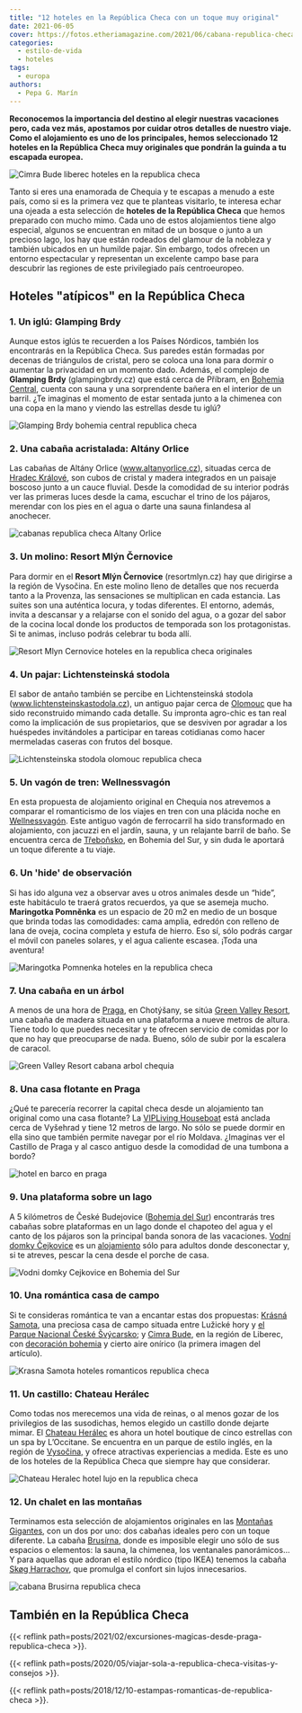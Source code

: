 ```yaml
---
title: "12 hoteles en la República Checa con un toque muy original"
date: 2021-06-05
cover: https://fotos.etheriamagazine.com/2021/06/cabana-republica-checa.jpg
categories: 
  - estilo-de-vida
  - hoteles
tags: 
  - europa
authors: 
  - Pepa G. Marín
---
```


**Reconocemos la importancia del destino al elegir nuestras vacaciones pero, cada vez 
más, apostamos por cuidar otros detalles de nuestro viaje. Como el alojamiento es uno de 
los principales, hemos seleccionado 12 hoteles en la República Checa muy originales que 
pondrán la guinda a tu escapada europea.** 

![Cimra Bude liberec hoteles en la republica checa](https://fotos.etheriamagazine.com/2021/06/chequia-hotel-Cimra-bude.jpg "© Cimra Bude, en la región de Liberec.")

Tanto si eres una enamorada de Chequia y te escapas a menudo a este país, como si es la 
primera vez que te planteas visitarlo, te interesa echar una ojeada a esta selección de 
**hoteles de la República Checa** que hemos preparado con mucho mimo. Cada uno de estos 
alojamientos tiene algo especial, algunos se encuentran en mitad de un bosque o junto a 
un precioso lago, los hay que están rodeados del glamour de la nobleza y también 
ubicados en un humilde pajar. Sin embargo, todos ofrecen un entorno espectacular y 
representan un excelente campo base para descubrir las regiones de este privilegiado 
país centroeuropeo. 

## Hoteles "atípicos" en la República Checa

### 1\. Un iglú: Glamping Brdy

Aunque estos iglús te recuerden a los Países Nórdicos, también los encontrarás en la 
República Checa. Sus paredes están formadas por decenas de triángulos de cristal, pero 
se coloca una lona para dormir o aumentar la privacidad en un momento dado. Además, el 
complejo de **Glamping Brdy** (glampingbrdy.cz) que está cerca de Příbram, en [Bohemia 
Central](https://www.visitczechrepublic.com/es-ES/Destinations/Central-Bohemia), cuenta 
con sauna y una sorprendente bañera en el interior de un barril. ¿Te imaginas el momento 
de estar sentada junto a la chimenea con una copa en la mano y viendo las estrellas 
desde tu iglú? 

![Glamping Brdy bohemia central republica checa](https://fotos.etheriamagazine.com/2021/06/hoteles-republica-checa-Glamping-Brdy.jpg "© Glamping Brdy, en Bohemia Central.")

### 2\. Una cabaña acristalada: Altány Orlice

Las cabañas de Altány Orlice (www.altanyorlice.cz), situadas cerca de [Hradec 
Králové](https://www.visitczechrepublic.com/es-ES/Things-to-Do/Places/Landmarks/Cities/t-hradec-kralove), 
son cubos de cristal y madera integrados en un paisaje boscoso junto a un cauce fluvial. 
Desde la comodidad de su interior podrás ver las primeras luces desde la cama, escuchar 
el trino de los pájaros, merendar con los pies en el agua o darte una sauna finlandesa 
al anochecer. 

![cabanas republica checa Altany Orlice](https://fotos.etheriamagazine.com/2021/06/hoteles-republica-checa-Altany-Orlice.jpg "© Altány Orlice, cerca de Hradec Králové.")

### 3\. Un molino: Resort Mlýn Černovice

Para dormir en el **Resort Mlýn Černovice** (resortmlyn.cz) hay que dirigirse a la 
región de Vysočina. En este molino lleno de detalles que nos recuerda tanto a la 
Provenza, las sensaciones se multiplican en cada estancia. Las suites son una auténtica 
locura, y todas diferentes. El entorno, además, invita a descansar y a relajarse con el 
sonido del agua, o a gozar del sabor de la cocina local donde los productos de temporada 
son los protagonistas. Si te animas, incluso podrás celebrar tu boda allí. 

![Resort Mlyn Cernovice hoteles en la republica checa originales](https://fotos.etheriamagazine.com/2021/06/hoteles-en-chequia-molino.jpg "© Resort Mlýn Černovice.")

### 4\. Un pajar: Lichtensteinská stodola

El sabor de antaño también se percibe en Lichtensteinská stodola 
(www.lichtensteinskastodola.cz), un antiguo pajar cerca de 
[Olomouc](https://www.visitczechrepublic.com/es-ES/Things-to-Do/Places/Landmarks/Cities/t-olomouc) 
que ha sido reconstruido mimando cada detalle. Su impronta agro-chic es tan real como la 
implicación de sus propietarios, que se desviven por agradar a los huéspedes 
invitándoles a participar en tareas cotidianas como hacer mermeladas caseras con frutos 
del bosque. 

![Lichtensteinska stodola olomouc republica checa](https://fotos.etheriamagazine.com/2021/06/hoteles-republica-checa-Lichtensteinska-Stodola.jpg "© Lichtensteinská stodola, cerca de Olomouc.")

### 5\. Un vagón de tren: Wellnessvagón

En esta propuesta de alojamiento original en Chequia nos atrevemos a comparar el 
romanticismo de los viajes en tren con una plácida noche en 
[Wellnessvagón](https://wellnesslive.cz/vagon/). Este antiguo vagón de ferrocarril ha 
sido transformado en alojamiento, con jacuzzi en el jardín, sauna, y un relajante barril 
de baño. Se encuentra cerca de 
[Třeboňsko](https://www.visitczechrepublic.com/es-ES/Things-to-Do/Places/Summer-Sports/Hiking-and-Nordic-Walking/a-trebonsko), 
en Bohemia del Sur, y sin duda le aportará un toque diferente a tu viaje. 

### 6\. Un 'hide' de observación

Si has ido alguna vez a observar aves u otros animales desde un “hide”, este habitáculo 
te traerá gratos recuerdos, ya que se asemeja mucho. **Maringotka Pomněnka** es un 
espacio de 20 m2 en medio de un bosque que brinda todas las comodidades: cama amplia, 
edredón con relleno de lana de oveja, cocina completa y estufa de hierro. Eso sí, sólo 
podrás cargar el móvil con paneles solares, y el agua caliente escasea. ¡Toda una 
aventura! 

![Maringotka Pomnenka hoteles en la republica checa](https://fotos.etheriamagazine.com/2021/06/chequia-Maringotka-Pomnenka.jpg "© Maringotka Pomněnka.")

### 7\. Una cabaña en un árbol

A menos de una hora de 
[Praga](https://www.visitczechrepublic.com/es-ES/Things-to-Do/Places/Landmarks/Cities/a-prague-beauty), 
en Chotýšany, se sitúa [Green Valley 
Resort](http://www.green-valley.cz/resort-green-valley/?lang=es), una cabaña de madera 
situada en una plataforma a nueve metros de altura. Tiene todo lo que puedes necesitar y 
te ofrecen servicio de comidas por lo que no hay que preocuparse de nada. Bueno, sólo de 
subir por la escalera de caracol. 

![Green Valley Resort cabana arbol chequia](https://fotos.etheriamagazine.com/2021/06/chequia-GreenValleyResort.jpg "Green Valley Resort, cerca de Praga.")

### 8\. Una casa flotante en Praga  

¿Qué te parecería recorrer la capital checa desde un alojamiento tan original como una 
casa flotante? La [VIPLiving Houseboat](http://www.vipliving.cz/) está anclada cerca de 
Vyšehrad y tiene 12 metros de largo. No sólo se puede dormir en ella sino que también 
permite navegar por el río Moldava. ¿Imaginas ver el Castillo de Praga y al casco 
antiguo desde la comodidad de una tumbona a bordo? 

![hotel en barco en praga](https://fotos.etheriamagazine.com/2021/06/hoteles-praga-originales-VIPLiving-HouseBoat.jpg "©VIP Living Houseboat, un casa flotante en Praga.")

### 9\. Una plataforma sobre un lago

A 5 kilómetros de České Budejovice ([Bohemia del 
Sur](https://www.visitczechrepublic.com/es-ES/Destinations/South-Bohemia)) encontrarás 
tres cabañas sobre plataformas en un lago donde el chapoteo del agua y el canto de los 
pájaros son la principal banda sonora de las vacaciones. [Vodní domky 
Čejkovice](https://www.vodnidomkycejkovice.cz/en/introduction/) es un 
[alojamiento](https://www.amazingplaces.cz/en/amazing-places/vodni-domky-cejkovice-419) 
sólo para adultos donde desconectar y, si te atreves, pescar la cena desde el porche de 
casa. 

![Vodni domky Cejkovice en Bohemia del Sur](https://fotos.etheriamagazine.com/2021/06/chequia-Vodní-domky-Cejkovice.jpg "© Vodní domky Čejkovice, en Bohemia del Sur.")

### 10\. Una romántica casa de campo

Si te consideras romántica te van a encantar estas dos propuestas: [Krásná 
Samota](https://krasnasamota.cz/), una preciosa casa de campo situada entre Lužické hory 
y [el Parque Nacional České 
Švýcarsko](https://www.visitczechrepublic.com/es-ES/Things-to-Do/Places/Nature/Protected-Areas-and-National-Parks/c-bohemian-switzerland-national-park); 
y [Cimra Bude](https://cimrabude.cz/cimra-bude), en la región de Liberec, con 
[decoración bohemia](https://www.amazingplaces.cz/en/amazing-places/cimra-bude-509) y 
cierto aire onírico (la primera imagen del artículo). 

![Krasna Samota hoteles romanticos republica checa](https://fotos.etheriamagazine.com/2021/06/chequia-Krasna-Samota-1.jpg "© Casa de campo Krásná Samota.")

### 11\. Un castillo: Chateau Herálec

Como todas nos merecemos una vida de reinas, o al menos gozar de los privilegios de las 
susodichas, hemos elegido un castillo donde dejarte mimar. El [Chateau 
Herálec](https://www.chateauheralec.com/) es ahora un hotel boutique de cinco estrellas 
con un spa by L’Occitane. Se encuentra en un parque de estilo inglés, en la región de 
[Vysočina,](https://www.visitczechrepublic.com/es-ES/Things-to-Do/Places/Summer-Sports/Hiking-and-Nordic-Walking/a-vysocina) 
y ofrece atractivas experiencias a medida. Este es uno de los hoteles de la República 
Checa que siempre hay que considerar. 

![Chateau Heralec hotel lujo en la republica checa](https://fotos.etheriamagazine.com/2021/06/hoteles-republica-checa-Chateau-Heralec.jpg "© Chateau Herálec, un hotel de lujo en la República Checa.")

### 12\. Un chalet en las montañas

Terminamos esta selección de alojamientos originales en las [Montañas 
Gigantes](https://www.visitczechrepublic.com/es-ES/Things-to-Do/Places/Nature/Protected-Areas-and-National-Parks/c-krkonose-national-park), 
con un dos por uno: dos cabañas ideales pero con un toque diferente. La cabaña 
[Brusírna](https://www.amazingplaces.cz/en/amazing-places/brusirna-137), donde es 
imposible elegir uno sólo de sus espacios o elementos: la sauna, la chimenea, los 
ventanales panorámicos… Y para aquellas que adoran el estilo nórdico (tipo IKEA) tenemos 
la cabaña [Skøg 
Harrachov](https://www.amazingplaces.cz/en/amazing-places/skog-harrachov-360), que 
promulga el confort sin lujos innecesarios. 

![cabana Brusirna republica checa](https://fotos.etheriamagazine.com/2021/06/cabana-Brusirna-republica-checa.jpg "© Cabaña Brusírna, en las Montañas Gigantes.")

## También en la República Checa

{{< reflink path=posts/2021/02/excursiones-magicas-desde-praga-republica-checa >}}. 

{{< reflink path=posts/2020/05/viajar-sola-a-republica-checa-visitas-y-consejos >}}. 

{{< reflink path=posts/2018/12/10-estampas-romanticas-de-republica-checa >}}.
